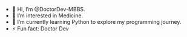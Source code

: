 - 👋 Hi, I’m @DoctorDev-MBBS.
- 👀 I’m interested in Medicine.
- 🌱 I’m currently learning Python to explore my programming journey.
- ⚡ Fun fact: Doctor Dev

<!---
DoctorDev-MBBS/DoctorDev-MBBS is a ✨ special ✨ repository because its `README.md` (this file) appears on your GitHub profile.
You can click the Preview link to take a look at your changes.
--->
